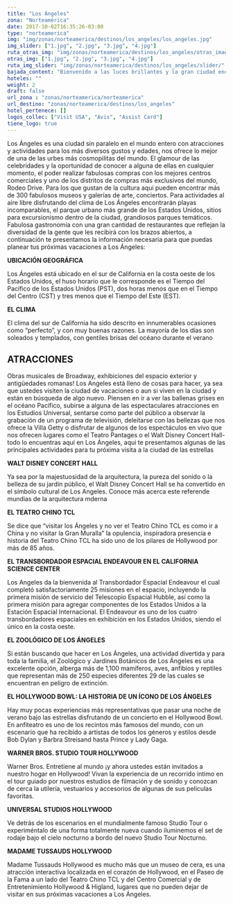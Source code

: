 ```yaml
---
title: "Los Ángeles"
zona: "Norteamérica"
date: 2017-10-02T16:35:26-03:00
type: "norteamerica"
img: "img/zonas/norteamerica/destinos/los_angeles/los_angeles.jpg"
img_slider: ["1.jpg", "2.jpg", "3.jpg", "4.jpg"]
ruta_otras_img: "img/zonas/norteamerica/destinos/los_angeles/otras_imagenes/"
otras_img: ["1.jpg", "2.jpg", "3.jpg", "4.jpg"]
ruta_img_slider: "img/zonas/norteamerica/destinos/los_angeles/slider/"
bajada_content: "Bienvenido a las luces brillantes y la gran ciudad encanto de la metrópoli más grande de California. Aquí, las celebridades realmente caminar por las aceras, machiattos triple tiro en una mano y teléfonos celulares en la otra. Mientras que los viajeros pueden pasar por alto gran parte de la ciudad alojándose en una red de autopistas que atraviesan la región, que se pierden las joyas ocultas de Los Ángeles. Apague en calles laterales para descubrir barrios acogedores, museos increíbles, y los puntos calientes de la compra. Y cuando el sol se pone, LA viene a la vida en una forma totalmente nueva, con palos golpeando al ritmo de la última banda indie, un rebaño de aspirantes a estrellas se mecen en la primera fila. Restaurantes en la azotea, bares y piscinas atraen multitudes-furtivo atractivo, mientras que los reflectores de arco a través del cielo nocturno, anunciando la última premier de pantalla de plata."
hoteles: ""
weight: 2
draft: false
url_zona : "zonas/norteamerica/norteamerica"
url_destino: "zonas/norteamerica/destinos/los_angeles"
hotel_pertenece: []
logos_collec: ["Visit USA", "Avis", "Assist Card"]
tiene_logo: true
---
```


Los Ángeles es una ciudad sin paralelo en el mundo entero con atracciones y actividades para los más diversos gustos y edades, nos ofrece lo mejor de una de las urbes más cosmopilitas del mundo. El glamour de las celebridades y la oportunidad de conocer a alguna de ellas en cualquier momento, el poder realizar fabulosas compras con los mejores centros comerciales y uno de los distritos de compras más exclusivos del mundo, Rodeo Drive. Para los que gustan de la cultura aqui pueden encontrar más de 300 fabulosos museos y galerías de arte, conciertos. Para actividades al aire libre disfrutando del clima de Los Ángeles encontrarán playas incomparables, el parque urbano más grande de los Estados Unidos, sitios para excursionismo dentro de la ciudad, grandiosos parques temáticos. Fabulosa gastronomía con una gran cantidad de restaurantes que reflejan la diversidad de la gente que les recibirá con los brazos abiertos, a continuación te presentamos la información necesaria para que puedas planear tus próximas vacaciones a Los Ángeles:

**UBICACIÓN GEOGRÁFICA**

Los Ángeles está ubicado en el sur de California en la costa oeste de los Estados Unidos, el huso horario que le corresponde es el Tiempo del Pacífico de los Estados Unidos (PST), dos horas menos que en el Tiempo del Centro (CST) y tres menos que el Tiempo del Este (EST).

**EL CLIMA**

El clima del sur de California ha sido descrito en innumerables ocasiones como “perfecto”, y con muy buenas razones. La mayoría de los días son soleados y templados, con gentiles brisas del océano durante el verano

## ATRACCIONES

Obras musicales de Broadway, exhibiciones del espacio exterior y antigüedades romanas! Los Angeles está lleno de cosas para hacer, ya sea que ustedes visiten la ciudad de vacaciones o aun si viven en la ciudad y están en búsqueda de algo nuevo. Piensen en ir a ver las ballenas grises en el océano Pacífico, subirse a alguna de las espectaculares atracciones en los Estudios Universal, sentarse como parte del público a observar la grabación de un programa de televisión, deleitarse con las bellezas que nos ofrece la Villa Getty o disfrutar de algunos de los espectáculos en vivo que nos ofrecen lugares como el Teatro Pantages o el Walt Disney Concert Hall- todo lo encuentras aquí en Los Ángeles, aqui te presentamos algunas de las principales actividades para tu próxima visita a la ciudad de las estrellas

**WALT DISNEY CONCERT HALL**

Ya sea por la majestuosidad de la arquitectura, la pureza del sonido o la belleza de su jardín público, el Walt Disney Concert Hall se ha convertido en el símbolo cultural de Los Angeles. Conoce más acerca este referende mundias de la arquitectura mderna

**EL TEATRO CHINO TCL**

Se dice que “visitar los Ángeles y no ver el Teatro Chino TCL es como ir a China y no visitar la Gran Muralla” la opulencia, inspiradora presencia e historia del Teatro Chino TCL ha sido uno de los pilares de Hollywood por más de 85 años.

**EL TRANSBORDADOR ESPACIAL ENDEAVOUR EN EL CALIFORNIA SCIENCE CENTER**

Los Angeles da la bienvenida al Transbordador Espacial Endeavour el cual  completó satisfactoriamente 25 misiones en el espacio, incluyendo la primera misión de servicio del Telescopio Espacial Hubble, así como la primera misión para agregar componentes de los Estados Unidos a la Estación Espacial Internacional. El Endeavour es uno de los cuatro transbordadores espaciales en exhibición en los Estados Unidos, siendo el único en la costa oeste.  

**EL ZOOLÓGICO DE LOS ÁNGELES**

Si están buscando que hacer en Los Ángeles, una actividad divertida y para toda la familia, el Zoológico y Jardines Botánicos de Los Ángeles es una excelente opción, alberga más de 1,100 mamíferos, aves, anfibios y reptiles que representan más de 250 especies diferentes 29 de las
cuales se encuentran en peligro de extinción.

**EL HOLLYWOOD BOWL: LA HISTORIA DE UN ÍCONO DE LOS ÁNGELES**

Hay muy pocas experiencias más representativas que pasar una noche de verano bajo las estrellas disfrutando de un concierto en el Hollywood Bowl. En anfiteatro es uno de los recintos más famosos del mundo, con un escenario que ha recibido a artistas de todos los géneros y estilos desde Bob Dylan y Barbra Streisand hasta Prince y Lady Gaga.   

**WARNER BROS. STUDIO TOUR HOLLYWOOD**

Warner Bros. Entretiene al mundo ¡y ahora ustedes están invitados a nuestro hogar en Hollywood! Vivan la experiencia de un recorrido íntimo en el tour guiado  por nuestros estudios de filmación y de sonido y conozcan de cerca la utilería, vestuarios y accesorios de algunas de sus películas favoritas.  

**UNIVERSAL STUDIOS HOLLYWOOD**

Ve detrás de los escenarios en el mundialmente famoso Studio Tour o experiméntalo de una forma totalmente nueva cuando iluminemos el set de rodaje bajo el cielo nocturno a bordo del nuevo Studio Tour Nocturno.

**MADAME TUSSAUDS HOLLYWOOD**

Madame Tussauds Hollywood es mucho más que un museo de cera, es una atracción interactiva localizada en el corazón de Hollywood, en el Paseo de la Fama a un lado del Teatro Chino TCL y del Centro Comercial y de Entretenimiento Hollywood & Higland, lugares que no pueden dejar de visitar en sus próximas vacaciones a Los Ángeles.
